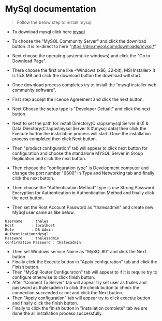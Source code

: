 # MySql documentation


> Follow the below step to install mysql

- To download mysql click here 
  [mysql](https://dev.mysql.com/downloads/)

- To choose the "MySQL Community Server" and click the download button. it is re-direct to here "https://dev.mysql.com/downloads/mysql/" 
- Next choose the operating system(like windows) and click the "Go to Download Page".
- There choose the first one like 
<Windows (x86, 32-bit), MSI Installer> it is 15.8 MB and click the download button the download will start.
- Once download process completes try to install the "mysql installer web community software".
- First step accept the licence Agreement and click the next button. 
- Next Choose the setup type is "Developer Defualt" and click the next button.
- Next to set the path for install Directory(C:\apps\mysql Server 8.0) & Data Directory(C:\apps\mysql Server 8.0\mysql data) then click the Execute button the installation process will start. Once the installation process completed then click Next button.
- Then "product configuration" tab will appear to click next button for configuration and choose the standalone MYSQL Server in Group        Replication and click the next button.
- Then choose the "configuration type" is Development computer and change the port number "6600" in Type and Networking tab and finally click the next button.
- Then choose the "Authentication Method" type is use Strong Password Encryption for Authentication in Authentication Method and finally click the next button.
- Then set the Root Account Password as "thalesadmin" and create new MySql user same as like below.

```
Username    : thales
Host        : localhost
Role        : DB Admin
Authentication:Mysql
Password    : thalesadmin
confirmation Password : thalesadmin

```
- Then set Windows service Name as "MySQL80" and click the Next button.
- Finally click the Execute button in "Apply configuration" tab and click the Finish button.
- Then "MySql Router Configuration" tab will appear to if it is require try to configure otherwise to click finish button.
- After "Connect To Server" tab will appear try set user as thales and password as thalesadmin to click the check button to check the connection succeeded or not and click the Next button.
- Then "Apply configuration" tab will appear try to click execute button and finally click the finish button.
- Finally to click the finish button in "installation complete" tab we are done the all installation process successfully. 




